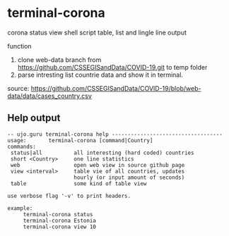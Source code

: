 # terminal-corona

corona status view shell script
table, list and lingle line output

function
1. clone web-data branch from https://github.com/CSSEGISandData/COVID-19.git to temp folder
2. parse intresting list countrie data and show it in terminal.

source:
https://github.com/CSSEGISandData/COVID-19/blob/web-data/data/cases_country.csv


## Help output

	-- ujo.guru terminal-corona help -----------------------------------
	usage:		 terminal-corona [command|Country]
	commands:
	 status|all          all interesting (hard coded) countries
	 short <Country>     one line statistics
	 web                 open web view in source github page
	 view <interval>     table vie of all countries, updates
	                     hourly (or input amount of seconds)
	 table               some kind of table view

	use verbose flag '-v' to print headers.

	example:
		 terminal-corona status
		 terminal-corona Estonia
		 terminal-corona view 10
